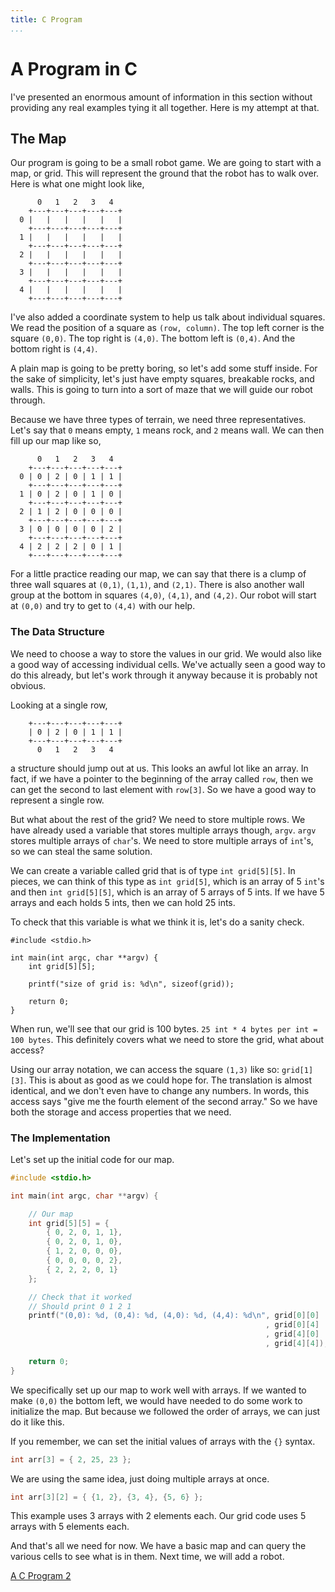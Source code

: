```yaml
---
title: C Program
...
```


# A Program in C

I've presented an enormous amount of information in this section without
providing any real examples tying it all together. Here is my attempt at that.

## The Map

Our program is going to be a small robot game. We are going to start with a map,
or grid. This will represent the ground that the robot has to walk over. Here is
what one might look like,

```
      0   1   2   3   4
    +---+---+---+---+---+
  0 |   |   |   |   |   |
    +---+---+---+---+---+
  1 |   |   |   |   |   |
    +---+---+---+---+---+
  2 |   |   |   |   |   |
    +---+---+---+---+---+
  3 |   |   |   |   |   |
    +---+---+---+---+---+
  4 |   |   |   |   |   |
    +---+---+---+---+---+
```

I've also added a coordinate system to help us talk about individual squares.
We read the position of a square as `(row, column)`.  The top left corner is the
square `(0,0)`. The top right is `(4,0)`. The bottom left is `(0,4)`. And the
bottom right is `(4,4)`.

A plain map is going to be pretty boring, so let's add some stuff inside. For
the sake of simplicity, let's just have empty squares, breakable rocks, and
walls. This is going to turn into a sort of maze that we will guide our robot
through.

Because we have three types of terrain, we need three representatives. Let's say
that `0` means empty, `1` means rock, and `2` means wall. We can then fill up
our map like so,

```
      0   1   2   3   4
    +---+---+---+---+---+
  0 | 0 | 2 | 0 | 1 | 1 |
    +---+---+---+---+---+
  1 | 0 | 2 | 0 | 1 | 0 |
    +---+---+---+---+---+
  2 | 1 | 2 | 0 | 0 | 0 |
    +---+---+---+---+---+
  3 | 0 | 0 | 0 | 0 | 2 |
    +---+---+---+---+---+
  4 | 2 | 2 | 2 | 0 | 1 |
    +---+---+---+---+---+
```

For a little practice reading our map, we can say that there is a clump of three
wall squares at `(0,1)`, `(1,1)`, and `(2,1)`.  There is also another wall group
at the bottom in squares `(4,0)`, `(4,1)`, and `(4,2)`.  Our robot will start at
`(0,0)` and try to get to `(4,4)` with our help.

### The Data Structure

We need to choose a way to store the values in our grid. We would also like a
good way of accessing individual cells. We've actually seen a good way to do
this already, but let's work through it anyway because it is probably not
obvious.

Looking at a single row,

```
    +---+---+---+---+---+
    | 0 | 2 | 0 | 1 | 1 |
    +---+---+---+---+---+
      0   1   2   3   4
```

a structure should jump out at us. This looks an awful lot like an array. In
fact, if we have a pointer to the beginning of the array called `row`, then we
can get the second to last element with `row[3]`. So we have a good way to
represent a single row.

But what about the rest of the grid? We need to store multiple rows. We have
already used a variable that stores multiple arrays though, `argv`. `argv`
stores multiple arrays of `char`'s. We need to store multiple arrays of `int`'s,
so we can steal the same solution.

We can create a variable called grid that is of type `int grid[5][5]`. In
pieces, we can think of this type as `int grid[5]`, which is an array of 5
`int`'s and then `int grid[5][5]`, which is an array of 5 arrays of 5 ints. If
we have 5 arrays and each holds 5 ints, then we can hold 25 ints.

To check that this variable is what we think it is, let's do a sanity check.

```
#include <stdio.h>

int main(int argc, char **argv) {
    int grid[5][5];

    printf("size of grid is: %d\n", sizeof(grid));

    return 0;
}
```

When run, we'll see that our grid is 100 bytes. `25 int * 4 bytes per int = 100
bytes`. This definitely covers what we need to store the grid, what about
access?

Using our array notation, we can access the square `(1,3)` like so:
`grid[1][3]`. This is about as good as we could hope for. The translation is
almost identical, and we don't even have to change any numbers. In words, this
access says "give me the fourth element of the second array." So we have both
the storage and access properties that we need.

### The Implementation

Let's set up the initial code for our map.

```c
#include <stdio.h>

int main(int argc, char **argv) {

    // Our map
    int grid[5][5] = {
        { 0, 2, 0, 1, 1},
        { 0, 2, 0, 1, 0},
        { 1, 2, 0, 0, 0},
        { 0, 0, 0, 0, 2},
        { 2, 2, 2, 0, 1}
    };

    // Check that it worked
    // Should print 0 1 2 1
    printf("(0,0): %d, (0,4): %d, (4,0): %d, (4,4): %d\n", grid[0][0]
                                                         , grid[0][4]
                                                         , grid[4][0]
                                                         , grid[4][4]);

    return 0;
}
```

We specifically set up our map to work well with arrays. If we wanted to make
`(0,0)` the bottom left, we would have needed to do some work to initialize the
map. But because we followed the order of arrays, we can just do it like this.

If you remember, we can set the initial values of arrays with the `{}` syntax.

```c
int arr[3] = { 2, 25, 23 };
```

We are using the same idea, just doing multiple arrays at once.

```c
int arr[3][2] = { {1, 2}, {3, 4}, {5, 6} };
```

This example uses 3 arrays with 2 elements each. Our grid code uses 5 arrays
with 5 elements each.

And that's all we need for now. We have a basic map and can query the various
cells to see what is in them. Next time, we will add a robot.

[A C Program 2](19-c-program2.html)
